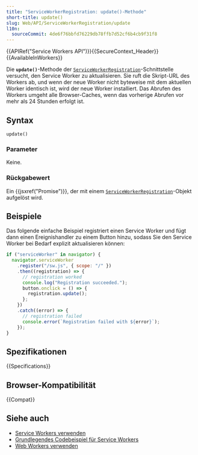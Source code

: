 ```yaml
---
title: "ServiceWorkerRegistration: update()-Methode"
short-title: update()
slug: Web/API/ServiceWorkerRegistration/update
l10n:
  sourceCommit: 4de6f76bbfd76229db78ffb7d52cf6b4cb9f31f8
---
```


{{APIRef("Service Workers API")}}{{SecureContext_Header}} {{AvailableInWorkers}}

Die **`update()`**-Methode der [`ServiceWorkerRegistration`](/de/docs/Web/API/ServiceWorkerRegistration)-Schnittstelle versucht, den Service Worker zu aktualisieren. Sie ruft die Skript-URL des Workers ab, und wenn der neue Worker nicht byteweise mit dem aktuellen Worker identisch ist, wird der neue Worker installiert. Das Abrufen des Workers umgeht alle Browser-Caches, wenn das vorherige Abrufen vor mehr als 24 Stunden erfolgt ist.

## Syntax

```js-nolint
update()
```

### Parameter

Keine.

### Rückgabewert

Ein {{jsxref("Promise")}}, der mit einem [`ServiceWorkerRegistration`](/de/docs/Web/API/ServiceWorkerRegistration)-Objekt aufgelöst wird.

## Beispiele

Das folgende einfache Beispiel registriert einen Service Worker und fügt dann einen Ereignishandler zu einem Button hinzu, sodass Sie den Service Worker bei Bedarf explizit aktualisieren können:

```js
if ("serviceWorker" in navigator) {
  navigator.serviceWorker
    .register("/sw.js", { scope: "/" })
    .then((registration) => {
      // registration worked
      console.log("Registration succeeded.");
      button.onclick = () => {
        registration.update();
      };
    })
    .catch((error) => {
      // registration failed
      console.error(`Registration failed with ${error}`);
    });
}
```

## Spezifikationen

{{Specifications}}

## Browser-Kompatibilität

{{Compat}}

## Siehe auch

- [Service Workers verwenden](/de/docs/Web/API/Service_Worker_API/Using_Service_Workers)
- [Grundlegendes Codebeispiel für Service Workers](https://github.com/mdn/dom-examples/tree/main/service-worker/simple-service-worker)
- [Web Workers verwenden](/de/docs/Web/API/Web_Workers_API/Using_web_workers)
